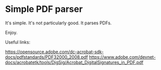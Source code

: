 Simple PDF parser
=================

It's simple. It's not particularly good. It parses PDFs.

Enjoy.

Useful links:

https://opensource.adobe.com/dc-acrobat-sdk-docs/pdfstandards/PDF32000_2008.pdf
https://www.adobe.com/devnet-docs/acrobatetk/tools/DigSig/Acrobat_DigitalSignatures_in_PDF.pdf
